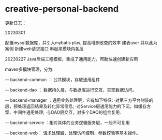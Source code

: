 # creative-personal-backend

更新日志：

20230301

配置mysql数据库，并引入mybatis plus, 提高增删改查的效率
建表user 并以此为案例 新建web请求接口 串起来模块内各层


20230227 Java后端工程模板，集成了通用能力，帮助快速创建新应用

maven多模块管理，分为:

-- backend-common ： 公共模块，存放通用组件

-- backend-dao ： 数据持久层，与数据库进行交互，实现数据访问。

-- backend-manager ：通用业务处理层，它有如下特征:
                        ·对第三方平台封装的层，预处理返回结果及转化异常信息;
                        ·对Service层通用能力的下沉，如缓存方案、中间件通用处理;
                        ·与DAO层交互，对多个DAO的组合复用.

-- backend-servcie ：相对具体的业务逻辑服务层，一般不可复用

-- backend-web： 请求处理层，处理访问控制、参数校验等基本操作。




